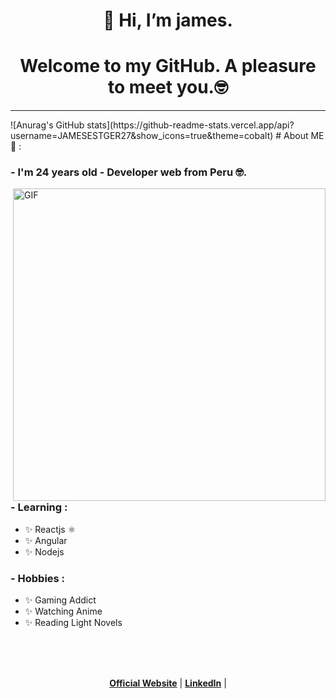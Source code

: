<h1 align="center">👋 Hi, I’m james.</h1>
<h1 align="center">Welcome to my GitHub. A pleasure to meet you.🤓</h1>
<hr/>
![Anurag's GitHub stats](https://github-readme-stats.vercel.app/api?username=JAMESESTGER27&show_icons=true&theme=cobalt)
# About ME 💬 :

### - I'm 24 years old -  Developer web from Peru 🤓.

<img hight="400" width="500" alt="GIF" align="right" src="https://github.com/Xx-Ashutosh-xX/Xx-Ashutosh-xX/blob/master/assets/1936.gif">

### - Learning :
- ✨ Reactjs ⚛
- ✨ Angular
- ✨ Nodejs
### - Hobbies : 
- ✨ Gaming Addict
- ✨ Watching Anime
- ✨ Reading Light Novels
</br>
</br>
</br>
<p align="center">
  <strong><a href="/">Official Website</a></strong> |
  <strong><a href="/">LinkedIn</a></strong> |
</p>
